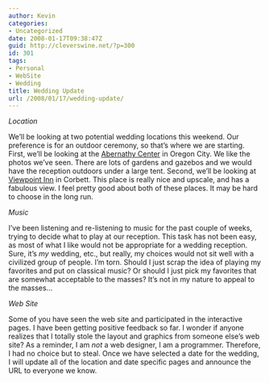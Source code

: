 ```yaml
---
author: Kevin
categories:
- Uncategorized
date: 2008-01-17T09:38:47Z
guid: http://cleverswine.net/?p=300
id: 301
tags:
- Personal
- WebSite
- Wedding
title: Wedding Update
url: /2008/01/17/wedding-update/
---
```


_Location_
  
We&#8217;ll be looking at two potential wedding locations this weekend. Our preference is for an outdoor ceremony, so that&#8217;s where we are starting. First, we&#8217;ll be looking at the [Abernathy Center](http://www.abernethycenter.com/) in Oregon City. We like the photos we&#8217;ve seen. There are lots of gardens and gazebos and we would have the reception outdoors under a large tent. Second, we&#8217;ll be looking at [Viewpoint Inn](http://www.theviewpointinn.com/) in Corbett. This place is really nice and upscale, and has a fabulous view. I feel pretty good about both of these places. It may be hard to choose in the long run.

_Music_
  
I&#8217;ve been listening and re-listening to music for the past couple of weeks, trying to decide what to play at our reception. This task has not been easy, as most of what I like would not be appropriate for a wedding reception. Sure, it&#8217;s _my_ wedding, etc., but really, my choices would not sit well with a civilized group of people. I&#8217;m torn. Should I just scrap the idea of playing my favorites and put on classical music? Or should I just pick my favorites that are somewhat acceptable to the masses? It&#8217;s not in my nature to appeal to the masses&#8230;

_Web Site_
  
Some of you have seen the web site and participated in the interactive pages. I have been getting positive feedback so far. I wonder if anyone realizes that I totally stole the layout and graphics from someone else&#8217;s web site? As a reminder, I am _not_ a web designer, I am a programmer. Therefore, I had no choice but to steal. Once we have selected a date for the wedding, I will update all of the location and date specific pages and announce the URL to everyone we know.